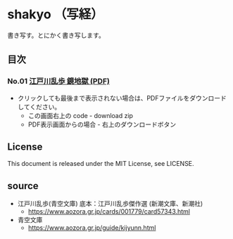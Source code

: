 # shakyo （写経）
書き写す。とにかく書き写します。

## 目次
### No.01 [江戸川乱歩 鏡地獄 (PDF)](/EdogawaRanpo_Kagamijigoku.pdf) 
* クリックしても最後まで表示されない場合は、PDFファイルをダウンロードしてください。
  * この画面右上の code - download zip
  * PDF表示画面からの場合 - 右上のダウンロードボタン
## License
This document is released under the MIT License, see LICENSE.
## source
* 江戸川乱歩(青空文庫) 底本：江戸川乱歩傑作選 (新潮文庫、新潮社)
  * https://www.aozora.gr.jp/cards/001779/card57343.html
* 青空文庫
  * https://www.aozora.gr.jp/guide/kijyunn.html